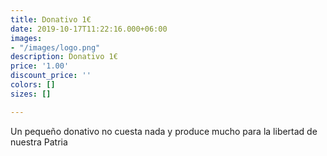 ```yaml
---
title: Donativo 1€
date: 2019-10-17T11:22:16.000+06:00
images:
- "/images/logo.png"
description: Donativo 1€
price: '1.00'
discount_price: ''
colors: []
sizes: []

---
```

Un pequeño donativo no cuesta nada y produce mucho para la libertad de nuestra Patria